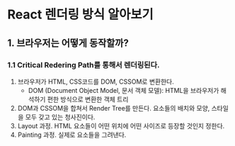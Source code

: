 # React 렌더링 방식 알아보기

## 1. 브라우저는 어떻게 동작할까?

### 1.1 Critical Redering Path를 통해서 렌더링된다.
1. 브라우저가 HTML, CSS코드를 DOM, CSSOM로 변환한다.
	- DOM (Document Object Model, 문서 객체 모델): HTML을 브라우저가 해석하기 편한 방식으로 변환한 객체 트리
2. DOM과 CSSOM을 합쳐서 Render Tree를 만든다. 요소들의 배치와 모양, 스타일을 모두 갖고 있는 청사진이다.
3. Layout 과정. HTML 요소들이 어떤 위치에 어떤 사이즈로 등장할 것인지 정한다.
4. Painting 과정. 실제로 요소들을 그려낸다.
